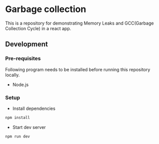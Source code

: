 # Garbage collection

This is a repository for demonstrating Memory Leaks and GCC(Garbage Collection Cycle) in a react app.

## Development

### Pre-requisites
Following program needs to be installed before running this repository locally.

- Node.js

### Setup

- Install dependencies

```sh
npm install
```

- Start dev server

```sh
npm run dev
```